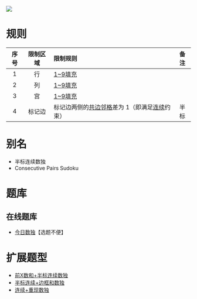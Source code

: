 ![](https://www.gmpuzzles.com/images/blog/GM-ConsPairsSudoku-Ex.png)

# 规则

| 序号  | 限制区域 | 限制规则                        | 备注  |
|:---:|:----:|:----------------------------|:---:|
|  1  |  行   | [1~9填充]                     |     |
|  2  |  列   | [1~9填充]                     |     |
|  3  |  宫   | [1~9填充]                     |     |
|  4  | 标记边  | 标记边两侧的[共边邻格]差为 1（即满足[连续]约束） | 半标  |

# 别名

- 半标连续数独
- Consecutive Pairs Sudoku

# 题库

## 在线题库

- [今日数独]【选题不便】

# 扩展题型

- [前X数和+半标连续数独](../../../../混合类/前X数和+半标连续数独.md)
- [半标连续+边框和数独](../../../../混合类/半标连续+边框和数独.md)
- [连续+重现数独](../../../../混合类/连续+重现数独.md)

[1~9填充]: ../../../../../../rules.md#1~9填充

[共边邻格]: ../../../../../../rules.md#共边邻格

[连续]: ../../../../../../rules.md#连续

[今日数独]: https://cn.sudoku.today/g-consecutive-sudoku-2/
